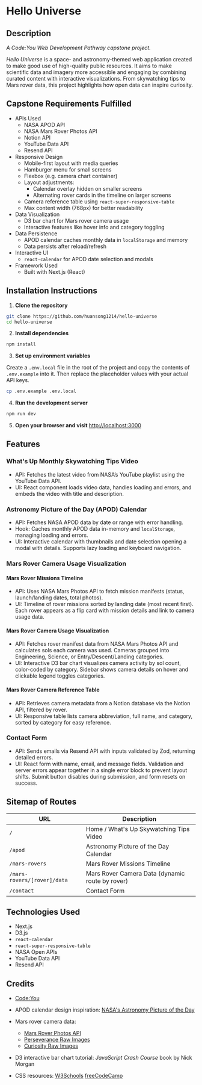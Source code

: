 # Hello Universe

## Description

*A Code:You Web Development Pathway capstone project.*

*Hello Universe* is a space- and astronomy-themed web application created to make good use of high-quality public resources. It aims to make scientific data and imagery more accessible and engaging by combining curated content with interactive visualizations. From skywatching tips to Mars rover data, this project highlights how open data can inspire curiosity.

## Capstone Requirements Fulfilled

- APIs Used
  - NASA APOD API
  - NASA Mars Rover Photos API
  - Notion API
  - YouTube Data API
  - Resend API
- Responsive Design
  - Mobile-first layout with media queries
  - Hamburger menu for small screens
  - Flexbox (e.g. camera chart container)
  - Layout adjustments:
    - Calendar overlay hidden on smaller screens
    - Alternating rover cards in the timeline on larger screens
  - Camera reference table using `react-super-responsive-table`
  - Max content width (768px) for better readability
- Data Visualization
  - D3 bar chart for Mars rover camera usage
  - Interactive features like hover info and category toggling
- Data Persistence
  - APOD calendar caches monthly data in `localStorage` and memory
  - Data persists after reload/refresh
- Interactive UI
  - `react-calendar` for APOD date selection and modals
- Framework Used
  - Built with Next.js (React)

## Installation Instructions

1. **Clone the repository**
```bash
git clone https://github.com/huansong1214/hello-universe
cd hello-universe
```

2. **Install dependencies**
```bash
npm install
```

3. **Set up environment variables**

Create a `.env.local` file in the root of the project and copy the contents of `.env.example` into it. Then replace the placeholder values with your actual API keys.

```bash
cp .env.example .env.local
```

4. **Run the development server**

```bash
npm run dev
```

5. **Open your browser and visit** [http://localhost:3000](http://localhost:3000)

## Features

### What's Up Monthly Skywatching Tips Video
- API: Fetches the latest video from NASA’s YouTube playlist using the YouTube Data API.
- UI: React component loads video data, handles loading and errors, and embeds the video with title and description.

### Astronomy Picture of the Day (APOD) Calendar
- API: Fetches NASA APOD data by date or range with error handling.
- Hook: Caches monthly APOD data in-memory and `localStorage`, managing loading and errors.
- UI: Interactive calendar with thumbnails and date selection opening a modal with details. Supports lazy loading and keyboard navigation.

### Mars Rover Camera Usage Visualization

#### Mars Rover Missions Timeline
- API: Uses NASA Mars Photos API to fetch mission manifests (status, launch/landing dates, total photos).
- UI: Timeline of rover missions sorted by landing date (most recent first). Each rover appears as a flip card with mission details and link to camera usage data.

#### Mars Rover Camera Usage Visualization
- API: Fetches rover manifest data from NASA Mars Photos API and calculates sols each camera was used. Cameras grouped into Engineering, Science, or Entry/Descent/Landing categories.
- UI: Interactive D3 bar chart visualizes camera activity by sol count, color-coded by category. Sidebar shows camera details on hover and clickable legend toggles categories.

#### Mars Rover Camera Reference Table
- API: Retrieves camera metadata from a Notion database via the Notion API, filtered by rover.
- UI: Responsive table lists camera abbreviation, full name, and category, sorted by category for easy reference.

### Contact Form
- API: Sends emails via Resend API with inputs validated by Zod, returning detailed errors.
- UI: React form with name, email, and message fields. Validation and server errors appear together in a single error block to prevent layout shifts. Submit button disables during submission, and form resets on success.

## Sitemap of Routes

| URL                         | Description                                    |
|-----------------------------|------------------------------------------------|
| `/`                         | Home / What's Up Skywatching Tips Video        |
| `/apod`                     | Astronomy Picture of the Day Calendar          |
| `/mars-rovers`              | Mars Rover Missions Timeline                   |
| `/mars-rovers/[rover]/data` | Mars Rover Camera Data (dynamic route by rover)|
| `/contact`                  | Contact Form                                   |

## Technologies Used

- Next.js
- D3.js
- `react-calendar`
- `react-super-responsive-table`
- NASA Open APIs
- YouTube Data API
- Resend API

## Credits

- [Code:You](https://code-you.org)

- APOD calendar design inspiration:
  [NASA's Astronomy Picture of the Day](https://lizkalter.github.io/nasa-apod-calendar/)

- Mars rover camera data:
  - [Mars Rover Photos API](https://mars-photos.herokuapp.com)
  - [Perseverance Raw Images](https://mars.nasa.gov/mars2020/multimedia/raw-images/)
  - [Curiosity Raw Images](https://mars.nasa.gov/msl/multimedia/raw-images/)

- D3 interactive bar chart tutorial:
  *JavaScript Crash Course* book by Nick Morgan

- CSS resources:
  [W3Schools](https://www.w3schools.com)
  [freeCodeCamp](https://www.freecodecamp.org)
